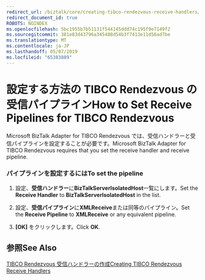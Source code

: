 ```yaml
---
redirect_url: /biztalk/core/creating-tibco-rendezvous-receive-handlers/
redirect_document_id: true
ROBOTS: NOINDEX
ms.openlocfilehash: 5bc1955b7b51131f544145ddd74c195f9e7149f2
ms.sourcegitcommit: 381e83d43796a345488d54b3f7413e11d56ad7be
ms.translationtype: MT
ms.contentlocale: ja-JP
ms.lasthandoff: 05/07/2019
ms.locfileid: "65383889"
---
```

# <a name="how-to-set-receive-pipelines-for-tibco-rendezvous"></a><span data-ttu-id="9ae20-101">設定する方法の TIBCO Rendezvous の受信パイプライン</span><span class="sxs-lookup"><span data-stu-id="9ae20-101">How to Set Receive Pipelines for TIBCO Rendezvous</span></span>
<span data-ttu-id="9ae20-102">Microsoft BizTalk Adapter for TIBCO Rendezvous では、受信ハンドラーと受信パイプラインを設定することが必要です。</span><span class="sxs-lookup"><span data-stu-id="9ae20-102">Microsoft BizTalk Adapter for TIBCO Rendezvous requires that you set the receive handler and receive pipeline.</span></span>  
  
### <a name="to-set-the-pipeline"></a><span data-ttu-id="9ae20-103">パイプラインを設定するには</span><span class="sxs-lookup"><span data-stu-id="9ae20-103">To set the pipeline</span></span>  
  
1.  <span data-ttu-id="9ae20-104">設定、**受信ハンドラー**に**BizTalkServerIsolatedHost**一覧にします。</span><span class="sxs-lookup"><span data-stu-id="9ae20-104">Set the **Receive Handler** to **BizTalkServerIsolatedHost** in the list.</span></span>  
  
2.  <span data-ttu-id="9ae20-105">設定、**受信パイプライン**に**XMLReceive**または同等のパイプライン。</span><span class="sxs-lookup"><span data-stu-id="9ae20-105">Set the **Receive Pipeline** to **XMLReceive** or any equivalent pipeline.</span></span>  
  
3.  <span data-ttu-id="9ae20-106">**[OK]** をクリックします。</span><span class="sxs-lookup"><span data-stu-id="9ae20-106">Click **OK**.</span></span>  
  
## <a name="see-also"></a><span data-ttu-id="9ae20-107">参照</span><span class="sxs-lookup"><span data-stu-id="9ae20-107">See Also</span></span>  
 [<span data-ttu-id="9ae20-108">TIBCO Rendezvous 受信ハンドラーの作成</span><span class="sxs-lookup"><span data-stu-id="9ae20-108">Creating TIBCO Rendezvous Receive Handlers</span></span>](../core/creating-tibco-rendezvous-receive-handlers.md)